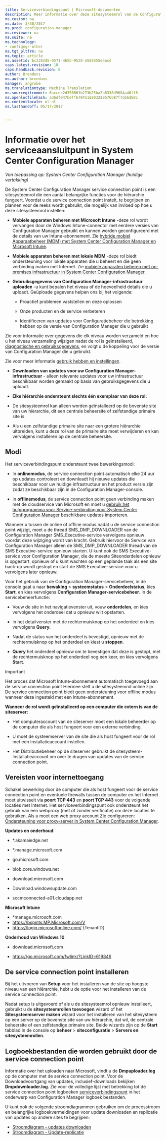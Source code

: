 ```yaml
---
title: Serviceverbindingspunt | Microsoft-documenten
description: Meer informatie over deze sitesysteemrol van de Configuration Manager en begrijpen en plannen voor de reeks wordt gebruikt.
ms.custom: na
ms.date: 3/30/2017
ms.prod: configuration-manager
ms.reviewer: na
ms.suite: na
ms.technology:
- configmgr-other
ms.tgt_pltfrm: na
ms.topic: article
ms.assetid: bc2282d5-0571-465b-9528-a555855eaacd
caps.latest.revision: 18
caps.handback.revision: 0
author: Brenduns
ms.author: brenduns
manager: angrobe
ms.translationtype: Machine Translation
ms.sourcegitcommit: 6accec2d356861b273b25ba2b6338d9684a46ff6
ms.openlocfilehash: ad6df047beff670411d203220576b87f7d56d50c
ms.contentlocale: nl-nl
ms.lasthandoff: 05/17/2017


---
```

# <a name="about-the-service-connection-point-in-system-center-configuration-manager"></a>Informatie over het serviceaansluitpunt in System Center Configuration Manager

*Van toepassing op: System Center Configuration Manager (huidige vertakking)*

De System Center Configuration Manager service connection point is een sitesysteemrol die een aantal belangrijke functies voor de hiërarchie fungeert. Voordat u de service connection point instelt, te begrijpen en plannen voor de reeks wordt gebruikt, die mogelijk van invloed op hoe u deze sitesysteemrol instellen:  

-   **Mobiele apparaten beheren met Microsoft Intune** -deze rol wordt vervangen door de Windows Intune-connector met eerdere versies van Configuration Manager gebruikt en kunnen worden geconfigureerd met de details van uw Intune-abonnement. Zie [hybride mobiel Apparaatbeheer (MDM) met System Center Configuration Manager en Microsoft Intune](../../../../mdm/understand/hybrid-mobile-device-management.md).  

-   **Mobiele apparaten beheren met lokale MDM** -deze rol biedt ondersteuning voor lokale apparaten die u beheert en die geen verbinding maken met Internet. Zie [mobiele apparaten beheren met on-premises infrastructuur in System Center Configuration Manager](../../../../mdm/understand/manage-mobile-devices-with-on-premises-infrastructure.md).  

-   **Gebruiksgegevens van Configuration Manager-infrastructuur uploaden** -u kunt bepalen het niveau of de hoeveelheid details die u uploadt. Geüploade gegevens helpen ons bij het volgende:  

    -   Proactief problemen vaststellen en deze oplossen  

    -   Onze producten en de service verbeteren  

    -   Identificeren van updates voor Configuratiebeheer die betrekking hebben op de versie van Configuration Manager die u gebruikt  

  Zie voor informatie over gegevens die elk niveau worden verzameld en hoe u het niveau verzameling wijzigen nadat de rol is geïnstalleerd, [diagnostische en gebruiksgegevens](/sccm/core/plan-design/diagnostics/diagnostics-and-usage-data), en volgt u de koppeling voor de versie van Configuration Manager die u gebruikt.  

  Zie voor meer informatie [gebruik hebben en instellingen](../../../../core/servers/deploy/install/setup-reference.md#bkmk_usage).  

-   **Downloaden van updates voor uw Configuration Manager-infrastructuur** - alleen relevante updates voor uw infrastructuur beschikbaar worden gemaakt op basis van gebruiksgegevens die u uploadt.  

- **Elke hiërarchie ondersteunt slechts één exemplaar van deze rol:**  

 -   De sitesysteemrol kan alleen worden geïnstalleerd op de bovenste site van uw hiërarchie, dit een centrale beheersite of zelfstandige primaire site is.  

  -   Als u een zelfstandige primaire site naar een grotere hiërarchie uitbreiden, kunt u deze rol van de primaire site moet verwijderen en kan vervolgens installeren op de centrale beheersite.  


##  <a name="bkmk_modes"></a>Modi  
 Het serviceverbindingspunt ondersteunt twee bewerkingsmodi:  

-   In **onlinemodus**, de service connection point automatisch elke 24 uur op updates controleert en downloadt hij nieuwe updates die beschikbaar voor uw huidige infrastructuur en het product versie zijn zodat ze beschikbaar zijn in de Configuration Manager-console.  

-   In **offlinemodus**, de service connection point geen verbinding maken met de cloudservice van Microsoft en moet u [gebruik het hulpprogramma voor Service-verbinding voor System Center Configuration Manager](../../../../core/servers/manage/use-the-service-connection-tool.md) beschikbare updates importeren.  

Wanneer u tussen de online of offline modus nadat u de service connection point wijzigt, moet u de thread SMS_DMP_DOWNLOADER van de Configuration Manager SMS_Executive-service vervolgens opnieuw voordat deze wijziging wordt van kracht. Gebruik hiervoor de Service van Configuration Manager alleen de SMS_DMP_DOWNLOADER thread van de SMS Executive-service opnieuw starten. U kunt ook de SMS Executive-service voor Configuration Manager, die de meeste Siteonderdelen opnieuw is opgestart, opnieuw of u kunt wachten op een geplande taak als een site back-up wordt gestopt en start de SMS Executive-service voor u vervolgens later opnieuw.  

Voor het gebruik van de Configuration Manager-servicebeheer, in de console gaat u naar **bewaking** > **systeemstatus** > **Onderdeelstatus**, kies **Start**, en kies vervolgens **Configuration Manager-servicebeheer**. In de servicebeheerfunctie:  

-   Vouw de site in het navigatievenster uit, vouw **onderdelen**, en kies vervolgens het onderdeel dat u opnieuw wilt opstarten.  

-   In het detailvenster met de rechtermuisknop op het onderdeel en kies vervolgens **Query**.  

-   Nadat de status van het onderdeel is bevestigd, opnieuw met de rechtermuisknop op het onderdeel en kiest u **stoppen**.  

-   **Query** het onderdeel opnieuw om te bevestigen dat deze is gestopt, met de rechtermuisknop op het onderdeel nog een keer, en kies vervolgens **Start**.  

> [!IMPORTANT]  
>  Het proces dat Microsoft Intune-abonnement automatisch toegevoegd aan de service connection point Hiermee stelt u de sitesysteemrol online zijn. De service connection point biedt geen ondersteuning voor offline modus wanneer deze ingesteld met een Intune-abonnement.  

**Wanneer de rol wordt geïnstalleerd op een computer die extern is van de siteserver:**  

-   Het computeraccount van de siteserver moet een lokale beheerder op de computer die als host fungeert voor een externe verbinding.

-   U moet de systeemserver van de site die als host fungeert voor de rol met een Installatieaccount instellen.  

-   Het Distributiebeheer op de siteserver gebruikt de sitesysteem-Installatieaccount om over te dragen van updates van de service connection point.

##  <a name="bkmk_urls"></a>Vereisten voor internettoegang  
Schakel bewerking door de computer die als host fungeert voor de service connection point en eventuele firewalls tussen de computer en het Internet moet uitwisselt via **poort TCP 443** en **poort TCP 443** voor de volgende locaties met Internet. Het serviceverbindingspunt ook ondersteunt het gebruik van een webproxy (met of zonder verificatie) om deze locaties te gebruiken.  Als u moet een web proxy account Zie configureren: [Ondersteuning voor proxy-server in System Center Configuration Manager](/sccm/core/plan-design/network/proxy-server-support).

**Updates en onderhoud**  

-   *.akamaiedge.net  

-   *.manage.microsoft.com

-   go.microsoft.com

-   blob.core.windows.net  

-   download.microsoft.com  

-   Download.windowsupdate.com

-   sccmconnected-a01.cloudapp.net  

**Microsoft Intune**  

-   *manage.microsoft.com  
-   https://bspmts.MP.Microsoft.com/V
-   https://login.microsoftonline.com/ {TenantID}


**Onderhoud van Windows 10**  

-   download.microsoft.com  

-   https://go.microsoft.com/fwlink/?LinkID=619849  

## <a name="install-the-service-connection-point"></a>De service connection point installeren
Bij het uitvoeren van **Setup** voor het installeren van de site op hoogste niveau van een hiërarchie, hebt u de optie voor het installeren van de service connection point.

Nadat setup is uitgevoerd of als u de sitesysteemrol opnieuw installeert, gebruikt u de **sitesysteemrollen toevoegen** wizard of het **Sitesysteemserver maken** wizard voor het installeren van het sitesysteem op een server op de bovenste site van uw hiërarchie, dat wil, de centrale beheersite of een zelfstandige primaire site. Beide wizards zijn op de **Start** tabblad in de console op **beheer** > **siteconfiguratie** > **Servers en sitesysteemrollen**.

## <a name="log-files-used-by-the-service-connection-point"></a>Logboekbestanden die worden gebruikt door de service connection point
Informatie over het uploaden naar Microsoft, vindt u de **Dmpuploader.log** op de computer met de service connection point.  Voor de Downloadvoortgang van updates, inclusief-downloads bekijken **Dmpdownloader.log**. Zie voor de volledige lijst met betrekking tot de service connection point logboeken [serviceverbindingspunt](/sccm/core/plan-design/hierarchy/log-files#BKMK_WITLog) in het onderwerp van Configuration Manager logboek bestanden.

U kunt ook de volgende stroomdiagrammen gebruiken om de processtroom en belangrijke logboekvermeldingen voor update downloaden en replicatie van updates op andere sites te begrijpen:
 - [Stroomdiagram - updates downloaden](/sccm/core/servers/manage/download-updates-flowchart)
 - [Stroomdiagram - Update-replicatie](/sccm/core/servers/manage/update-replication-flowchart)

